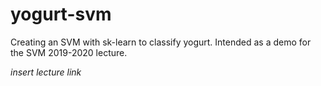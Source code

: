 # yogurt-svm
Creating an SVM with sk-learn to classify yogurt. Intended as a demo for the SVM 2019-2020 lecture.

*insert lecture link*
